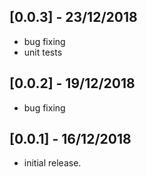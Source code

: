 ## [0.0.3] - 23/12/2018

* bug fixing
* unit tests


## [0.0.2] - 19/12/2018

* bug fixing

## [0.0.1] - 16/12/2018

* initial release.



